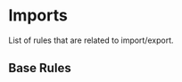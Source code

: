 # Imports

List of rules that are related to import/export.

## Base Rules

<EslintList package="imports" />
